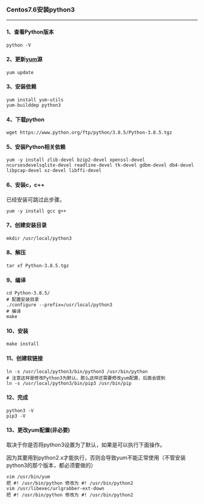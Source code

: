 ### Centos7.6安装python3

---

#### 1、查看Python版本

```shell
python -V
```

#### 2、更新[yum](https://so.csdn.net/so/search?q=yum&spm=1001.2101.3001.7020)源

```shell
yum update
```

#### 3、安装依赖

```shell
yum install yum-utils
yum-builddep python3
```

#### 4、下载python

```shell
wget https://www.python.org/ftp/python/3.8.5/Python-3.8.5.tgz
```

#### 5、安装Python相关依赖

```shell
yum -y install zlib-devel bzip2-devel openssl-devel ncursesdevelsqlite-devel readline-devel tk-devel gdbm-devel db4-devel libpcap-devel xz-devel libffi-devel
```

#### 6、安装c，c++

已经安装可跳过此步骤。

```shell
yum -y install gcc g++
```

#### 7、创建安装目录

```shell
mkdir /usr/local/python3
```

#### 8、解压

```shell
tar xf Python-3.8.5.tgz
```

#### 9、编译

```shell
cd Python-3.8.5/
# 配置安装目录
./configure --prefix=/usr/local/python3
# 编译
make
```

#### 10、安装

```shell
make install
```

#### 11、创建软链接

```shell
ln -s /usr/local/python3/bin/python3 /usr/bin/python
# 注意这样是修改Python3为默认，那么这样还需要修改yum配置，后面会提到
ln -s /usr/local/python3/bin/pip3 /usr/bin/pip
```

#### 12、完成

```shell
python3 -V
pip3 -V
```

#### 13、更改yum配置(非必要)

取决于你是否将python3设置为了默认，如果是可以执行下面操作。

因为其要用到python2.x才能执行，否则会导致yum不能正常使用（不管安装 python3的那个版本，都必须要做的）

```shell
vim /usr/bin/yum 
把 #! /usr/bin/python 修改为 #! /usr/bin/python2
vim /usr/libexec/urlgrabber-ext-down 
把 #! /usr/bin/python 修改为 #! /usr/bin/python2
```

